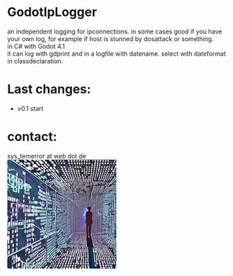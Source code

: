 # GodotIpLogger       

an independent logging for ipconnections. in some cases good if you have your own log, for example if host is stunned by dosattack or something.    
in C# with Godot 4.1     
it can log with gdprint and in a logfile with datename. select with dateformat in classdeclaration.    

# Last changes:    
- v0.1 start

# contact:
sys_temerror at web dot de    
![Pic1](systemerror.JPG)
